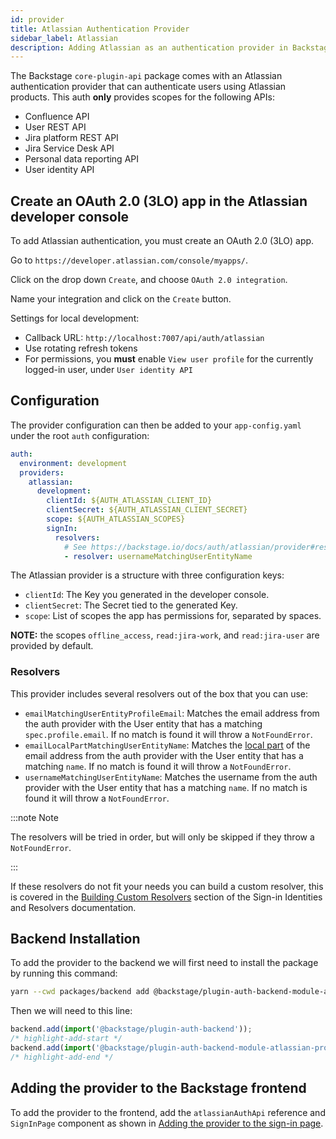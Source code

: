 ```yaml
---
id: provider
title: Atlassian Authentication Provider
sidebar_label: Atlassian
description: Adding Atlassian as an authentication provider in Backstage
---
```


The Backstage `core-plugin-api` package comes with an Atlassian authentication
provider that can authenticate users using Atlassian products. This auth
**only** provides scopes for the following APIs:

- Confluence API
- User REST API
- Jira platform REST API
- Jira Service Desk API
- Personal data reporting API
- User identity API

## Create an OAuth 2.0 (3LO) app in the Atlassian developer console

To add Atlassian authentication, you must create an OAuth 2.0 (3LO) app.

Go to `https://developer.atlassian.com/console/myapps/`.

Click on the drop down `Create`, and choose `OAuth 2.0 integration`.

Name your integration and click on the `Create` button.

Settings for local development:

- Callback URL: `http://localhost:7007/api/auth/atlassian`
- Use rotating refresh tokens
- For permissions, you **must** enable `View user profile` for the currently
  logged-in user, under `User identity API`

## Configuration

The provider configuration can then be added to your `app-config.yaml` under the
root `auth` configuration:

```yaml
auth:
  environment: development
  providers:
    atlassian:
      development:
        clientId: ${AUTH_ATLASSIAN_CLIENT_ID}
        clientSecret: ${AUTH_ATLASSIAN_CLIENT_SECRET}
        scope: ${AUTH_ATLASSIAN_SCOPES}
        signIn:
          resolvers:
            # See https://backstage.io/docs/auth/atlassian/provider#resolvers for more resolvers
            - resolver: usernameMatchingUserEntityName
```

The Atlassian provider is a structure with three configuration keys:

- `clientId`: The Key you generated in the developer console.
- `clientSecret`: The Secret tied to the generated Key.
- `scope`: List of scopes the app has permissions for, separated by spaces.

**NOTE:** the scopes `offline_access`, `read:jira-work`, and `read:jira-user` are provided by default.

### Resolvers

This provider includes several resolvers out of the box that you can use:

- `emailMatchingUserEntityProfileEmail`: Matches the email address from the auth provider with the User entity that has a matching `spec.profile.email`. If no match is found it will throw a `NotFoundError`.
- `emailLocalPartMatchingUserEntityName`: Matches the [local part](https://en.wikipedia.org/wiki/Email_address#Local-part) of the email address from the auth provider with the User entity that has a matching `name`. If no match is found it will throw a `NotFoundError`.
- `usernameMatchingUserEntityName`: Matches the username from the auth provider with the User entity that has a matching `name`. If no match is found it will throw a `NotFoundError`.

:::note Note

The resolvers will be tried in order, but will only be skipped if they throw a `NotFoundError`.

:::

If these resolvers do not fit your needs you can build a custom resolver, this is covered in the [Building Custom Resolvers](../identity-resolver.md#building-custom-resolvers) section of the Sign-in Identities and Resolvers documentation.

## Backend Installation

To add the provider to the backend we will first need to install the package by running this command:

```bash title="from your Backstage root directory"
yarn --cwd packages/backend add @backstage/plugin-auth-backend-module-atlassian-provider
```

Then we will need to this line:

```ts title="in packages/backend/src/index.ts"
backend.add(import('@backstage/plugin-auth-backend'));
/* highlight-add-start */
backend.add(import('@backstage/plugin-auth-backend-module-atlassian-provider'));
/* highlight-add-end */
```

## Adding the provider to the Backstage frontend

To add the provider to the frontend, add the `atlassianAuthApi` reference and
`SignInPage` component as shown in
[Adding the provider to the sign-in page](../index.md#sign-in-configuration).
